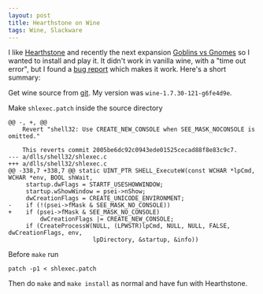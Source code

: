 ```yaml
---
layout: post
title: Hearthstone on Wine
tags: Wine, Slackware
---
```


I like [Hearthstone][] and recently the next expansion [Goblins vs Gnomes][] so I wanted to install and play it. It didn't work in vanilla wine, with a "time out error", but I found a [bug report][] which makes it work. Here's a short summary:

Get wine source from [git][]. My version was `wine-1.7.30-121-g6fe4d9e`.

Make `shlexec.patch` inside the source directory

```{.diff}
@@ -, +, @@ 
    Revert "shell32: Use CREATE_NEW_CONSOLE when SEE_MASK_NOCONSOLE is omitted."
    
    This reverts commit 2005be6dc92c0943ede01525cecad88f8e83c9c7.
--- a/dlls/shell32/shlexec.c	
+++ a/dlls/shell32/shlexec.c	
@@ -338,7 +338,7 @@ static UINT_PTR SHELL_ExecuteW(const WCHAR *lpCmd, WCHAR *env, BOOL shWait,
     startup.dwFlags = STARTF_USESHOWWINDOW;
     startup.wShowWindow = psei->nShow;
     dwCreationFlags = CREATE_UNICODE_ENVIRONMENT;
-    if (!(psei->fMask & SEE_MASK_NO_CONSOLE))
+    if (psei->fMask & SEE_MASK_NO_CONSOLE)
         dwCreationFlags |= CREATE_NEW_CONSOLE;
     if (CreateProcessW(NULL, (LPWSTR)lpCmd, NULL, NULL, FALSE, dwCreationFlags, env,
                        lpDirectory, &startup, &info))
```

Before `make` run

```{.bash}
patch -p1 < shlexec.patch
```

Then do `make` and `make install` as normal and have fun with Hearthstone.

[git]: http://wiki.winehq.org/GitWine "Git Wine"
[bug report]: https://bugs.winehq.org/show_bug.cgi?id=36216 "Hearthstone fails to start, says the game timed out"
[Hearthstone]: http://us.battle.net/hearthstone/en/ "Hearthstone"
[Goblins vs Gnomes]: www.goblinsvsgnomes.com "Goblins vs Gnomes"
